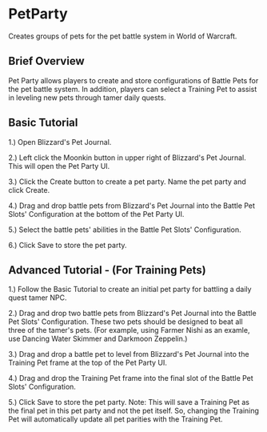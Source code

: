 PetParty
========

Creates groups of pets for the pet battle system in World of Warcraft.

Brief Overview
--------------

Pet Party allows players to create and store configurations of Battle Pets for the pet battle system.  In addition, players can select a Training Pet to assist in leveling new pets through tamer daily quests.

Basic Tutorial
--------------

1.) Open Blizzard's Pet Journal.

2.) Left click the Moonkin button in upper right of Blizzard's Pet Journal.  This will open the Pet Party UI.

3.) Click the Create button to create a pet party.  Name the pet party and click Create.

4.) Drag and drop battle pets from Blizzard's Pet Journal into the Battle Pet Slots' Configuration at the bottom of the Pet Party UI.

5.) Select the battle pets' abilities in the Battle Pet Slots' Configuration.

6.) Click Save to store the pet party.

Advanced Tutorial - (For Training Pets)
---------------------------------------

1.) Follow the Basic Tutorial to create an initial pet party for battling a daily quest tamer NPC.

2.) Drag and drop two battle pets from Blizzard's Pet Journal into the Battle Pet Slots' Configuration.  These two pets should be designed to beat all three of the tamer's pets.  (For example, using Farmer Nishi as an examle, use Dancing Water Skimmer and Darkmoon Zeppelin.)

3.) Drag and drop a battle pet to level from Blizzard's Pet Journal into the Training Pet frame at the top of the Pet Party UI.

4.) Drag and drop the Training Pet frame into the final slot of the Battle Pet Slots' Configuration.

5.) Click Save to store the pet party.
Note: This will save a Training Pet as the final pet in this pet party and not the pet itself.  So, changing the Training Pet will automatically update all pet parities with the Training Pet.

